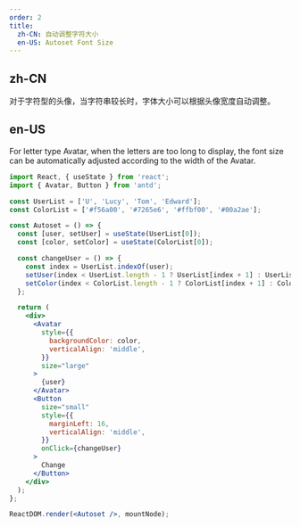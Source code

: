```yaml
---
order: 2
title:
  zh-CN: 自动调整字符大小
  en-US: Autoset Font Size
---
```


## zh-CN

对于字符型的头像，当字符串较长时，字体大小可以根据头像宽度自动调整。

## en-US

For letter type Avatar, when the letters are too long to display, the font size can be automatically adjusted according to the width of the Avatar.

```jsx
import React, { useState } from 'react';
import { Avatar, Button } from 'antd';

const UserList = ['U', 'Lucy', 'Tom', 'Edward'];
const ColorList = ['#f56a00', '#7265e6', '#ffbf00', '#00a2ae'];

const Autoset = () => {
  const [user, setUser] = useState(UserList[0]);
  const [color, setColor] = useState(ColorList[0]);

  const changeUser = () => {
    const index = UserList.indexOf(user);
    setUser(index < UserList.length - 1 ? UserList[index + 1] : UserList[0]);
    setColor(index < ColorList.length - 1 ? ColorList[index + 1] : ColorList[0]);
  };

  return (
    <div>
      <Avatar
        style={{
          backgroundColor: color,
          verticalAlign: 'middle',
        }}
        size="large"
      >
        {user}
      </Avatar>
      <Button
        size="small"
        style={{
          marginLeft: 16,
          verticalAlign: 'middle',
        }}
        onClick={changeUser}
      >
        Change
      </Button>
    </div>
  );
};

ReactDOM.render(<Autoset />, mountNode);
```
